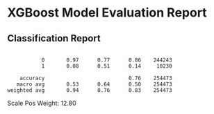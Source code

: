 # XGBoost Model Evaluation Report

## Classification Report

```              precision    recall  f1-score   support

           0       0.97      0.77      0.86    244243
           1       0.08      0.51      0.14     10230

    accuracy                           0.76    254473
   macro avg       0.53      0.64      0.50    254473
weighted avg       0.94      0.76      0.83    254473

```
Scale Pos Weight: 12.80
